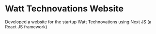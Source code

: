# Watt Technovations Website
Developed a website for the startup Watt Technovations using Next JS (a React JS framework)
